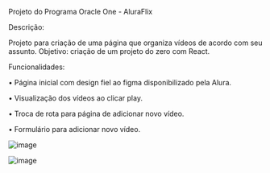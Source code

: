 Projeto do Programa Oracle One - AluraFlix

Descrição:

Projeto para criação de uma página que organiza vídeos de acordo com seu assunto. Objetivo: criação de um projeto do zero com React.

Funcionalidades:

• Página inicial com design fiel ao figma disponibilizado pela Alura.

• Visualização dos vídeos ao clicar play.

• Troca de rota para página de adicionar novo vídeo.

• Formulário para adicionar novo vídeo.

![image](https://github.com/KarinaMGM/AluraFlix/assets/140670360/ac076e91-86db-4106-b773-b2e40fdcd7b3)


![image](https://github.com/KarinaMGM/AluraFlix/assets/140670360/8c67187d-57b9-4eb5-82d8-b1e90a575fa4)


